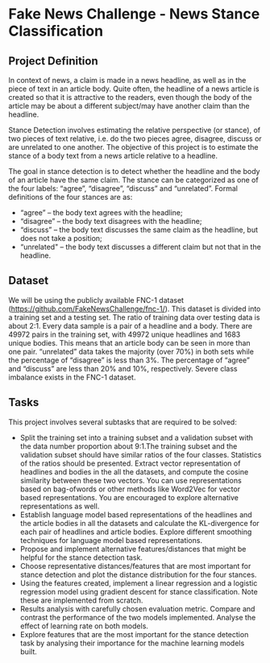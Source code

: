 # Fake News Challenge - News Stance Classification

## Project Definition
In context of news, a claim is made in a news headline, as well as in the piece of text in an article body. Quite often, the headline of a news article is created so that it is attractive to the readers, even though the body of the article may be about a different subject/may have another claim than the headline.

Stance Detection involves estimating the relative perspective (or stance), of two pieces of text relative, i.e. do the two pieces agree, disagree, discuss or are unrelated to one another. The objective of this project is to estimate the stance of a body text from a news article relative to a headline.

The goal in stance detection is to detect whether the headline and the body of an article have the same claim. The stance can be categorized as one of the four labels: “agree”, “disagree”, “discuss” and “unrelated”. Formal definitions of the four stances are as:

- “agree” – the body text agrees with the headline;
- “disagree” – the body text disagrees with the headline;
- “discuss” – the body text discusses the same claim as the headline, but does not take a
position;
- “unrelated" – the body text discusses a different claim but not that in the headline.

## Dataset
We will be using the publicly available FNC-1 dataset (https://github.com/FakeNewsChallenge/fnc-1/). This dataset is divided into a training set and a testing set. The ratio of training data over testing data is about 2:1. Every data sample is a pair of a headline and a body. There are 49972 pairs in the training set, with 49972 unique headlines and 1683 unique bodies. This means that an article body can be seen in more than one pair. “unrelated” data takes the majority (over 70%) in both sets while the percentage of “disagree” is less than 3%. The percentage of “agree” and “discuss” are less than 20% and 10%, respectively. Severe class imbalance exists in the FNC-1 dataset.

## Tasks
This project involves several subtasks that are required to be solved:
- Split the training set into a training subset and a validation subset with the data number proportion about 9:1.The training subset and the validation subset should have similar ratios of the four classes. Statistics of the ratios should be presented.
Extract vector representation of headlines and bodies in the all the datasets, and compute
the cosine similarity between these two vectors. You can use representations based on bag-ofwords
or other methods like Word2Vec for vector based representations. You are encouraged
to explore alternative representations as well.
- Establish language model based representations of the headlines and the article bodies in all the datasets and calculate the KL-divergence for each pair of headlines and article bodies. Explore different smoothing techniques for language model based representations.
- Propose and implement alternative features/distances that might be helpful for the stance detection task.
- Choose representative distances/features that are most important for stance detection and plot the distance distribution for the four stances.
- Using the features created, implement a linear regression and a logistic regression model using gradient descent for stance classification. Note these are implemented from scratch.
- Results analysis with carefully chosen evaluation metric. Compare and contrast the performance of the two models implemented. Analyse the effect of learning rate on both models.
- Explore features that are the most important for the stance detection task by analysing their importance for the machine learning models built.
